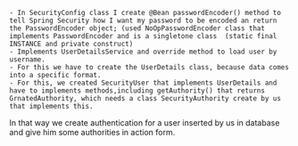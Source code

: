 	- In SecurityConfig class I create @Bean passwordEncoder() method to tell Spring Security how I want my password to be encoded an return the PasswordEncoder object; (used NoOpPasswordEncoder class that implements PasswordEncoder and is a singletone class  (static final INSTANCE and private construct)
	- Implements UserDetailsService and override method to load user by username. 
	- For this we have to create the UserDetails class, because data comes into a specific format.
	- For this, we created SecurityUser that implements UserDetails and have to implements methods,including getAuthority() that returns GrnatedAuthority, which needs a class SecurityAuthority create by us that implements this.

In that way we create authentication for a user inserted by us in database and give him some authorities in action form.